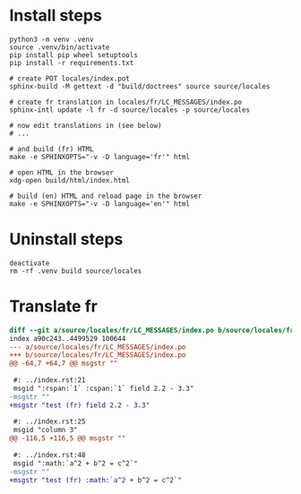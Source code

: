 # Install steps

    python3 -m venv .venv
    source .venv/bin/activate
    pip install pip wheel setuptools
    pip install -r requirements.txt

    # create POT locales/index.pot
    sphinx-build -M gettext -d "build/doctrees" source source/locales

    # create fr translation in locales/fr/LC_MESSAGES/index.po
    sphinx-intl update -l fr -d source/locales -p source/locales

    # now edit translations in (see below)
    # ...

    # and build (fr) HTML
    make -e SPHINXOPTS="-v -D language='fr'" html

    # open HTML in the browser
    xdg-open build/html/index.html

    # build (en) HTML and reload page in the browser
    make -e SPHINXOPTS="-v -D language='en'" html

# Uninstall steps

    deactivate
    rm -rf .venv build source/locales

# Translate fr

```diff
diff --git a/source/locales/fr/LC_MESSAGES/index.po b/source/locales/fr/LC_MESSAGES/index.po
index a90c243..4499529 100644
--- a/source/locales/fr/LC_MESSAGES/index.po
+++ b/source/locales/fr/LC_MESSAGES/index.po
@@ -64,7 +64,7 @@ msgstr ""
 
 #: ../index.rst:21
 msgid ":rspan:`1` :cspan:`1` field 2.2 - 3.3"
-msgstr ""
+msgstr "test (fr) field 2.2 - 3.3"
 
 #: ../index.rst:25
 msgid "column 3"
@@ -116,5 +116,5 @@ msgstr ""
 
 #: ../index.rst:48
 msgid ":math:`a^2 + b^2 = c^2`"
-msgstr ""
+msgstr "test (fr) :math:`a^2 + b^2 = c^2`"
```
